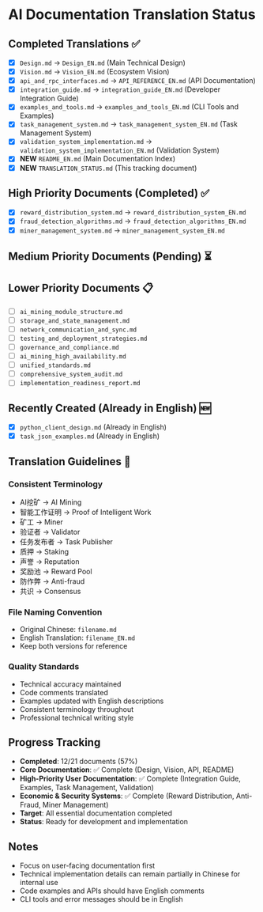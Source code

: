 # AI Documentation Translation Status

## Completed Translations ✅
- [x] `Design.md` → `Design_EN.md` (Main Technical Design)
- [x] `Vision.md` → `Vision_EN.md` (Ecosystem Vision)
- [x] `api_and_rpc_interfaces.md` → `API_REFERENCE_EN.md` (API Documentation)
- [x] `integration_guide.md` → `integration_guide_EN.md` (Developer Integration Guide)
- [x] `examples_and_tools.md` → `examples_and_tools_EN.md` (CLI Tools and Examples)
- [x] `task_management_system.md` → `task_management_system_EN.md` (Task Management System)
- [x] `validation_system_implementation.md` → `validation_system_implementation_EN.md` (Validation System)
- [x] **NEW** `README_EN.md` (Main Documentation Index)
- [x] **NEW** `TRANSLATION_STATUS.md` (This tracking document)

## High Priority Documents (Completed) ✅
- [x] `reward_distribution_system.md` → `reward_distribution_system_EN.md`
- [x] `fraud_detection_algorithms.md` → `fraud_detection_algorithms_EN.md`
- [x] `miner_management_system.md` → `miner_management_system_EN.md`

## Medium Priority Documents (Pending) ⏳

## Lower Priority Documents 📋
- [ ] `ai_mining_module_structure.md`
- [ ] `storage_and_state_management.md`
- [ ] `network_communication_and_sync.md`
- [ ] `testing_and_deployment_strategies.md`
- [ ] `governance_and_compliance.md`
- [ ] `ai_mining_high_availability.md`
- [ ] `unified_standards.md`
- [ ] `comprehensive_system_audit.md`
- [ ] `implementation_readiness_report.md`

## Recently Created (Already in English) 🆕
- [x] `python_client_design.md` (Already in English)
- [x] `task_json_examples.md` (Already in English)

## Translation Guidelines 📝

### Consistent Terminology
- AI挖矿 → AI Mining
- 智能工作证明 → Proof of Intelligent Work
- 矿工 → Miner
- 验证者 → Validator
- 任务发布者 → Task Publisher
- 质押 → Staking
- 声誉 → Reputation
- 奖励池 → Reward Pool
- 防作弊 → Anti-fraud
- 共识 → Consensus

### File Naming Convention
- Original Chinese: `filename.md`
- English Translation: `filename_EN.md`
- Keep both versions for reference

### Quality Standards
- Technical accuracy maintained
- Code comments translated
- Examples updated with English descriptions
- Consistent terminology throughout
- Professional technical writing style

## Progress Tracking
- **Completed**: 12/21 documents (57%)
- **Core Documentation**: ✅ Complete (Design, Vision, API, README)
- **High-Priority User Documentation**: ✅ Complete (Integration Guide, Examples, Task Management, Validation)
- **Economic & Security Systems**: ✅ Complete (Reward Distribution, Anti-Fraud, Miner Management)
- **Target**: All essential documentation completed
- **Status**: Ready for development and implementation

## Notes
- Focus on user-facing documentation first
- Technical implementation details can remain partially in Chinese for internal use
- Code examples and APIs should have English comments
- CLI tools and error messages should be in English